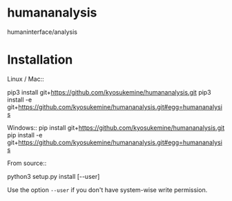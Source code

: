 # humananalysis
humaninterface/analysis


Installation
============

Linux / Mac::

  pip3 install git+https://github.com/kyosukemine/humananalysis.git
  pip3 install -e git+https://github.com/kyosukemine/humananalysis.git#egg=humananalysis

Windows::
  pip install git+https://github.com/kyosukemine/humananalysis.git
  pip install -e git+https://github.com/kyosukemine/humananalysis.git#egg=humananalysis

From source::

  python3 setup.py install [--user]


Use the option `--user` if you don't have system-wise write permission.
